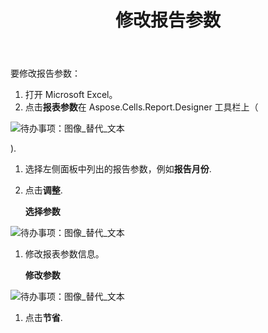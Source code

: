 ﻿---
title: 修改报告参数
type: docs
weight: 20
url: /zh/reportingservices/modifying-report-parameters/
---
要修改报告参数：

1. 打开 Microsoft Excel。
1. 点击**报表参数**在 Aspose.Cells.Report.Designer 工具栏上（

![待办事项：图像_替代_文本](modifying-report-parameters_1.png)

).

1. 选择左侧面板中列出的报告参数，例如**报告月份**.
1. 点击**调整**. 

   **选择参数** 

![待办事项：图像_替代_文本](modifying-report-parameters_2.png)




1. 修改报表参数信息。

   **修改参数** 

![待办事项：图像_替代_文本](modifying-report-parameters_3.png)

1. 点击**节省**.
